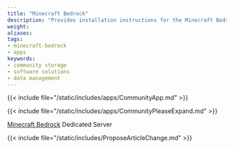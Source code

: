 ```yaml
---
title: "Minecraft Bedrock"
description: "Provides installation instructions for the Minecraft Bedrock application in TrueNAS."
weight: 
aliases:
tags:
- minecraft-bedrock
- apps
keywords:
- community storage
- software solutions
- data management
---
```


{{< include file="/static/includes/apps/CommunityApp.md" >}}

{{< include file="/static/includes/apps/CommunityPleaseExpand.md" >}}

<a href="https://www.minecraft.net/en-us">Minecraft Bedrock</a> Dedicated Server

{{< include file="/static/includes/ProposeArticleChange.md" >}}
